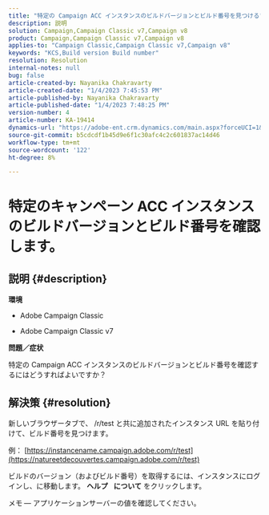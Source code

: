 ```yaml
---
title: "特定の Campaign ACC インスタンスのビルドバージョンとビルド番号を見つける"
description: 説明
solution: Campaign,Campaign Classic v7,Campaign v8
product: Campaign,Campaign Classic v7,Campaign v8
applies-to: "Campaign Classic,Campaign Classic v7,Campaign v8"
keywords: "KCS,Build version Build number"
resolution: Resolution
internal-notes: null
bug: false
article-created-by: Nayanika Chakravarty
article-created-date: "1/4/2023 7:45:53 PM"
article-published-by: Nayanika Chakravarty
article-published-date: "1/4/2023 7:48:25 PM"
version-number: 4
article-number: KA-19414
dynamics-url: "https://adobe-ent.crm.dynamics.com/main.aspx?forceUCI=1&pagetype=entityrecord&etn=knowledgearticle&id=4e866865-688c-ed11-81ac-6045bd006ce9"
source-git-commit: b5cdcdf1b45d9e6f1c30afc4c2c601837ac14d46
workflow-type: tm+mt
source-wordcount: '122'
ht-degree: 8%

---
```


# 特定のキャンペーン ACC インスタンスのビルドバージョンとビルド番号を確認します。

## 説明 {#description}


<b>環境</b>

- Adobe Campaign Classic

- Adobe Campaign Classic v7

<b>問題／症状</b>

特定の Campaign ACC インスタンスのビルドバージョンとビルド番号を確認するにはどうすればよいですか？


## 解決策 {#resolution}


新しいブラウザータブで、 /r/test と共に追加されたインスタンス URL を貼り付けて、ビルド番号を見つけます。

例： [https://instancename.campaign.adobe.com/r/test](https://natureetdecouvertes.campaign.adobe.com/r/test)

ビルドのバージョン（およびビルド番号）を取得するには、インスタンスにログインし、に移動します。 <b>ヘルプ</b>    <b>について</b> をクリックします。

メモ<b> </b> — アプリケーションサーバーの値を確認してください。

